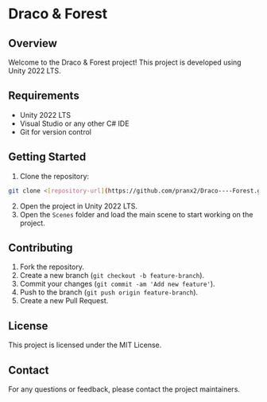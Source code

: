 # Draco & Forest

## Overview
Welcome to the Draco & Forest project! This project is developed using Unity 2022 LTS.

## Requirements
- Unity 2022 LTS
- Visual Studio or any other C# IDE
- Git for version control

## Getting Started
1. Clone the repository:
  ```sh
  git clone <[repository-url](https://github.com/pranx2/Draco----Forest.git)>
  ```
2. Open the project in Unity 2022 LTS.
3. Open the `Scenes` folder and load the main scene to start working on the project.

## Contributing
1. Fork the repository.
2. Create a new branch (`git checkout -b feature-branch`).
3. Commit your changes (`git commit -am 'Add new feature'`).
4. Push to the branch (`git push origin feature-branch`).
5. Create a new Pull Request.

## License
This project is licensed under the MIT License.

## Contact
For any questions or feedback, please contact the project maintainers.
